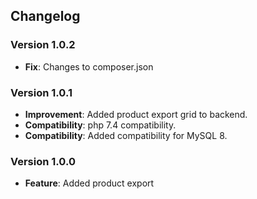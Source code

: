 ## Changelog

### Version 1.0.2
- **Fix**: Changes to composer.json

### Version 1.0.1
- **Improvement**: Added product export grid to backend.
- **Compatibility**: php 7.4 compatibility.
- **Compatibility**: Added compatibility for MySQL 8.

### Version 1.0.0
- **Feature**: Added product export

